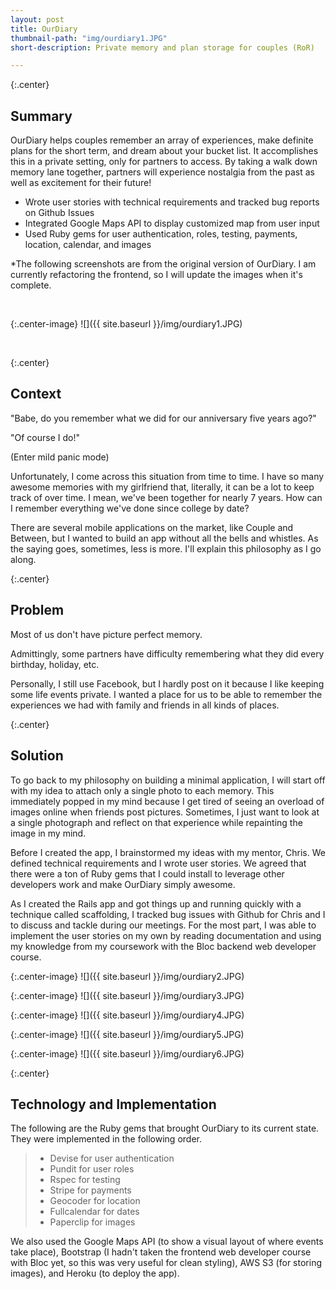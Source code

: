 ```yaml
---
layout: post
title: OurDiary
thumbnail-path: "img/ourdiary1.JPG"
short-description: Private memory and plan storage for couples (RoR)

---
```


{:.center} 
## Summary

OurDiary helps couples remember an array of experiences, make definite plans for the short term, and dream about your bucket list. It accomplishes this in a private setting, only for partners to access. By taking a walk down memory lane together, partners will experience nostalgia from the past as well as excitement for their future!

- Wrote user stories with technical requirements and tracked bug reports on Github Issues 
- Integrated Google Maps API to display customized map from user input
- Used Ruby gems for user authentication, roles, testing, payments, location, calendar, and images

*The following screenshots are from the original version of OurDiary. I am currently refactoring the frontend, so I will update the images when it's complete.

<br>

{:.center-image}
![]({{ site.baseurl }}/img/ourdiary1.JPG)

<br>

{:.center} 
## Context

"Babe, do you remember what we did for our anniversary five years ago?" 

"Of course I do!" 

(Enter mild panic mode)

Unfortunately, I come across this situation from time to time. I have so many awesome memories with my girlfriend that, literally, it can be a lot to keep track of over time. I mean, we've been together for nearly 7 years. How can I remember everything we've done since college by date?

There are several mobile applications on the market, like Couple and Between, but I wanted to build an app without all the bells and whistles. As the saying goes, sometimes, less is more. I'll explain this philosophy as I go along.

{:.center} 
## Problem

Most of us don't have picture perfect memory. 

Admittingly, some partners have difficulty remembering what they did every birthday, holiday, etc.

Personally, I still use Facebook, but I hardly post on it because I like keeping some life events private. I wanted a place for us to be able to remember the experiences we had with family and friends in all kinds of places. 

{:.center} 
## Solution

To go back to my philosophy on building a minimal application, I will start off with my idea to attach only a single photo to each memory. This immediately popped in my mind because I get tired of seeing an overload of images online when friends post pictures. Sometimes, I just want to look at a single photograph and reflect on that experience while repainting the image in my mind. 

Before I created the app, I brainstormed my ideas with my mentor, Chris. We defined technical requirements and I wrote user stories. We agreed that there were a ton of Ruby gems that I could install to leverage other developers work and make OurDiary simply awesome.

As I created the Rails app and got things up and running quickly with a technique called scaffolding, I tracked bug issues with Github for Chris and I to discuss and tackle during our meetings. For the most part, I was able to implement the user stories on my own by reading documentation and using my knowledge from my coursework with the Bloc backend web developer course. 

{:.center-image}
![]({{ site.baseurl }}/img/ourdiary2.JPG)

{:.center-image}
![]({{ site.baseurl }}/img/ourdiary3.JPG)

{:.center-image}
![]({{ site.baseurl }}/img/ourdiary4.JPG)

{:.center-image}
![]({{ site.baseurl }}/img/ourdiary5.JPG)

{:.center-image}
![]({{ site.baseurl }}/img/ourdiary6.JPG)


{:.center} 
## Technology and Implementation

The following are the Ruby gems that brought OurDiary to its current state. They were implemented in the following order.

> - Devise for user authentication
> - Pundit for user roles
> - Rspec for testing
> - Stripe for payments
> - Geocoder for location
> - Fullcalendar for dates
> - Paperclip for images


We also used the Google Maps API (to show a visual layout of where events take place), Bootstrap (I hadn't taken the frontend web developer course with Bloc yet, so this was very useful for clean styling), AWS S3 (for storing images), and Heroku (to deploy the app).
